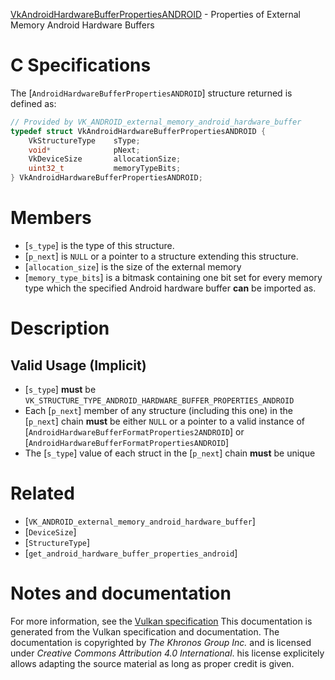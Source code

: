 [VkAndroidHardwareBufferPropertiesANDROID](https://www.khronos.org/registry/vulkan/specs/1.3-extensions/man/html/VkAndroidHardwareBufferPropertiesANDROID.html) - Properties of External Memory Android Hardware Buffers

# C Specifications
The [`AndroidHardwareBufferPropertiesANDROID`] structure returned is
defined as:
```c
// Provided by VK_ANDROID_external_memory_android_hardware_buffer
typedef struct VkAndroidHardwareBufferPropertiesANDROID {
    VkStructureType    sType;
    void*              pNext;
    VkDeviceSize       allocationSize;
    uint32_t           memoryTypeBits;
} VkAndroidHardwareBufferPropertiesANDROID;
```

# Members
- [`s_type`] is the type of this structure.
- [`p_next`] is `NULL` or a pointer to a structure extending this structure.
- [`allocation_size`] is the size of the external memory
- [`memory_type_bits`] is a bitmask containing one bit set for every memory type which the specified Android hardware buffer  **can**  be imported as.

# Description
## Valid Usage (Implicit)
-  [`s_type`] **must**  be `VK_STRUCTURE_TYPE_ANDROID_HARDWARE_BUFFER_PROPERTIES_ANDROID`
-    Each [`p_next`] member of any structure (including this one) in the [`p_next`] chain  **must**  be either `NULL` or a pointer to a valid instance of [`AndroidHardwareBufferFormatProperties2ANDROID`] or [`AndroidHardwareBufferFormatPropertiesANDROID`]
-    The [`s_type`] value of each struct in the [`p_next`] chain  **must**  be unique

# Related
- [`VK_ANDROID_external_memory_android_hardware_buffer`]
- [`DeviceSize`]
- [`StructureType`]
- [`get_android_hardware_buffer_properties_android`]

# Notes and documentation
For more information, see the [Vulkan specification](https://www.khronos.org/registry/vulkan/specs/1.3-extensions/html/vkspec.html)
This documentation is generated from the Vulkan specification and documentation.
The documentation is copyrighted by *The Khronos Group Inc.* and is licensed under *Creative Commons Attribution 4.0 International*.
his license explicitely allows adapting the source material as long as proper credit is given.
        